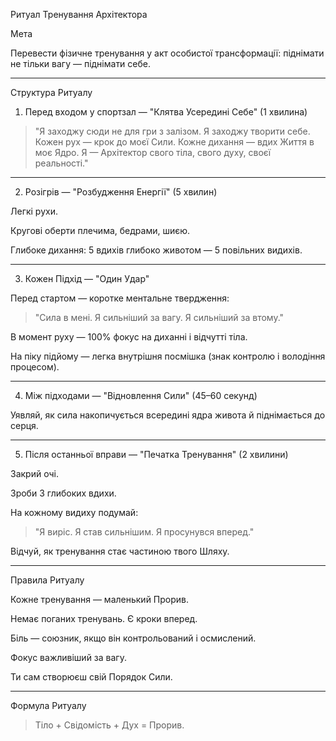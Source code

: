 Ритуал Тренування Архітектора

Мета

Перевести фізичне тренування у акт особистої трансформації: піднімати не тільки вагу — піднімати себе.


---

Структура Ритуалу

1. Перед входом у спортзал — "Клятва Усередині Себе" (1 хвилина)

> "Я заходжу сюди не для гри з залізом. Я заходжу творити себе.
Кожен рух — крок до моєї Сили. Кожне дихання — вдих Життя в моє Ядро.
Я — Архітектор свого тіла, свого духу, своєї реальності."




---

2. Розігрів — "Розбудження Енергії" (5 хвилин)

Легкі рухи.

Кругові оберти плечима, бедрами, шиєю.

Глибоке дихання: 5 вдихів глибоко животом — 5 повільних видихів.



---

3. Кожен Підхід — "Один Удар"

Перед стартом — коротке ментальне твердження:


> "Сила в мені. Я сильніший за вагу. Я сильніший за втому."



В момент руху — 100% фокус на диханні і відчутті тіла.

На піку підйому — легка внутрішня посмішка (знак контролю і володіння процесом).



---

4. Між підходами — "Відновлення Сили" (45–60 секунд)

Уявляй, як сила накопичується всередині ядра живота й піднімається до серця.



---

5. Після останньої вправи — "Печатка Тренування" (2 хвилини)

Закрий очі.

Зроби 3 глибоких вдихи.

На кожному видиху подумай:


> "Я виріс. Я став сильнішим. Я просунувся вперед."



Відчуй, як тренування стає частиною твого Шляху.


---

Правила Ритуалу

Кожне тренування — маленький Прорив.

Немає поганих тренувань. Є кроки вперед.

Біль — союзник, якщо він контрольований і осмислений.

Фокус важливіший за вагу.

Ти сам створюєш свій Порядок Сили.



---

Формула Ритуалу

> Тіло + Свідомість + Дух = Прорив.



